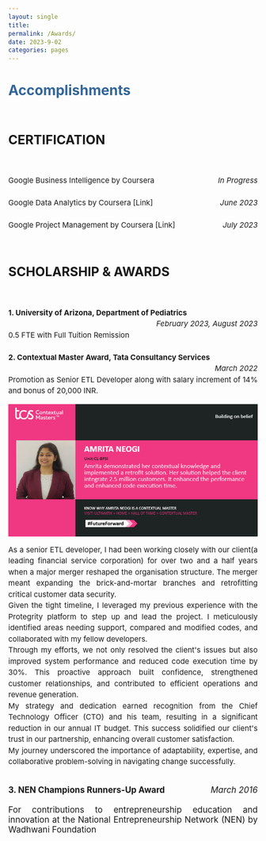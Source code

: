 ```yaml
---
layout: single
title: 
permalink: /Awards/
date: 2023-9-02
categories: pages
---
```


<style>
    .image-container {
        display: flex;
        justify-content: center;
    }
    
    .project-image {
        width: 300px; /* Adjust the width as needed */
        height: 300px; /* Adjust the height as needed */
        margin: 10px; /* Add some margin between images */
    }
   /* Style for the title */
    h1 {
        color:  #336699; /* Change the title text color to blue */
    }
</style>

<!-- Title of the page in blue -->
<h1>Accomplishments</h1>
  

   <div style="text-align: justify; font-size: 17px;">     
    <h2><strong><br>CERTIFICATION</strong></h2><br>                
    <p style="line-height: 1.5; font-size: 15px;">
      Google Business Intelligence by Coursera
      <i><span style="float: right;">In Progress</span></i><br><br>
      Google Data Analytics by Coursera
      <a href="https://www.coursera.org/account/accomplishments/specialization/certificate/EMEK5BC3QWPA" style="text-decoration: none;">[Link]</a><i><span style="float: right;">June 2023</span></i> <br><br>
      Google Project Management by Coursera
      <a href="https://www.coursera.org/account/accomplishments/specialization/certificate/UCSV3HVH4LQL" style="text-decoration: none;">[Link]</a><i><span style="float: right;">July 2023</span></i> <br>                
    </p>
   </div>                                                                  

   <div style="text-align: justify; font-size: 17px;">     
    <h2><strong><br>SCHOLARSHIP & AWARDS</strong></h2><br>                 
    <p style="line-height: 1.5; font-size: 15px;">
      <strong>1. University of Arizona, Department of Pediatrics&nbsp;&nbsp;&nbsp;&nbsp;&nbsp;&nbsp;</strong> <i><span style="float: right;">February 2023, August 2023</span></i>
      <br>
      <br>
      0.5 FTE with Full Tuition Remission <br><br>
      <strong>2. Contextual Master Award, Tata Consultancy Services&nbsp;&nbsp;&nbsp;&nbsp;&nbsp;&nbsp; </strong> <i><span style="float: right;">March 2022</span></i>
      <br>
      <br>
      Promotion as Senior ETL Developer along with salary increment of 14% and bonus of 20,000 INR. <br>
      <div class="image-container"><img src="/assets/images/contexual_master.PNG" alt="Project Image"> </div>
      <p style="line-height: 1.5; font-size: 15px;">As a senior ETL developer, I had been working closely with our client(a leading financial service corporation) for over two and a half years when a major merger reshaped the organisation structure. The merger meant expanding the brick-and-mortar branches and retrofitting critical customer data security.<br>
      Given the tight timeline, I leveraged my previous experience with the Protegrity platform to step up and lead the project. I meticulously identified areas needing support, compared and modified codes, and collaborated with my fellow developers.<br>
      Through my efforts, we not only resolved the client's issues but also improved system performance and reduced code execution time by 30%. This proactive approach built confidence, strengthened customer relationships, and contributed to efficient operations and revenue generation.<br>
      My strategy and dedication earned recognition from the Chief Technology Officer (CTO) and his team, resulting in a significant reduction in our annual IT budget. This success solidified our client's trust in our partnership, enhancing overall customer satisfaction.<br>
      My journey underscored the importance of adaptability, expertise, and collaborative problem-solving in navigating change successfully.</p>
      <br>
      <strong>3. NEN Champions Runners-Up Award&nbsp;&nbsp;&nbsp;&nbsp;&nbsp;&nbsp;</strong> 
      <i><span style="float: right;">March 2016</span></i>
      <br>
      <br>
      For contributions to entrepreneurship education and innovation at the National Entrepreneurship Network (NEN) by Wadhwani Foundation <br>
    </p>
   </div> 